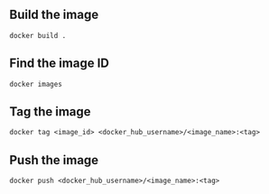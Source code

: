 ## Build the image
```docker build .```

## Find the image ID
```docker images```

## Tag the image
```docker tag <image_id> <docker_hub_username>/<image_name>:<tag>```

## Push the image
```docker push <docker_hub_username>/<image_name>:<tag>```

